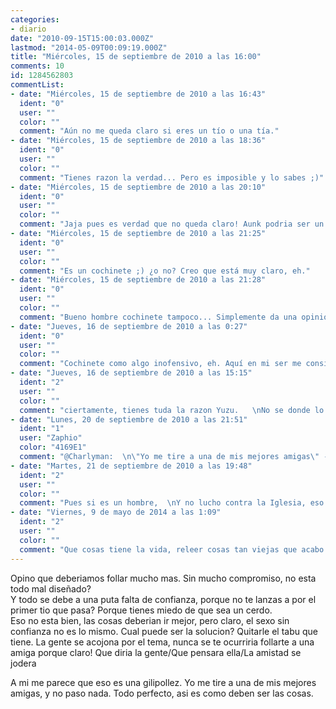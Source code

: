 ```yaml
---
categories:
- diario
date: "2010-09-15T15:00:03.000Z"
lastmod: "2014-05-09T00:09:19.000Z"
title: "Miércoles, 15 de septiembre de 2010 a las 16:00"
comments: 10
id: 1284562803
commentList:
- date: "Miércoles, 15 de septiembre de 2010 a las 16:43"
  ident: "0"
  user: ""
  color: ""
  comment: "Aún no me queda claro si eres un tío o una tía."
- date: "Miércoles, 15 de septiembre de 2010 a las 18:36"
  ident: "0"
  user: ""
  color: ""
  comment: "Tienes razon la verdad... Pero es imposible y lo sabes ;)"
- date: "Miércoles, 15 de septiembre de 2010 a las 20:10"
  ident: "0"
  user: ""
  color: ""
  comment: "Jaja pues es verdad que no queda claro! Aunk podria ser un tio no se si decir tia :S"
- date: "Miércoles, 15 de septiembre de 2010 a las 21:25"
  ident: "0"
  user: ""
  color: ""
  comment: "Es un cochinete ;) ¿o no? Creo que está muy claro, eh."
- date: "Miércoles, 15 de septiembre de 2010 a las 21:28"
  ident: "0"
  user: ""
  color: ""
  comment: "Bueno hombre cochinete tampoco... Simplemente da una opinion, aunque si que queda algo rara jaja"
- date: "Jueves, 16 de septiembre de 2010 a las 0:27"
  ident: "0"
  user: ""
  color: ""
  comment: "Cochinete como algo inofensivo, eh. Aquí en mi ser me considero también una cochineta-mentesucia-idadelaolla xD Y lo mejor es follar mentes!!! Jajajaja!!"
- date: "Jueves, 16 de septiembre de 2010 a las 15:15"
  ident: "2"
  user: ""
  color: ""
  comment: "ciertamente, tienes tuda la razon Yuzu.   \nNo se donde lo lei, pero mas que un cuerpo, que ya pone lo suyo, pone una buena mente. Yo querria follarme mentes (En el buen sentido de la palabra, si es que lo tiene) xD"
- date: "Lunes, 20 de septiembre de 2010 a las 21:51"
  ident: "1"
  user: "Zaphio"
  color: "4169E1"
  comment: "@Charlyman:  \n\"Yo me tire a una de mis mejores amigas\" - Creo que con eso se deja claro que el autor es un hombre.  \n  \n@OP:  \nBuena suerte luchando contra la campaña de \"No a los condones\" de la iglesia catolica."
- date: "Martes, 21 de septiembre de 2010 a las 19:48"
  ident: "2"
  user: ""
  color: ""
  comment: "Pues si es un hombre,  \nY no lucho contra la Iglesia, eso seria muy estúpido pues apenas nadie se deja influenciar ya por ellos... íƒÅ¡nicamente lucho contra los prejuicios y los complejos personales"
- date: "Viernes, 9 de mayo de 2014 a las 1:09"
  ident: "2"
  user: ""
  color: ""
  comment: "Que cosas tiene la vida, releer cosas tan viejas que acabo de descubrir aqui me llama la atencion.  \n  \nRealmente no me la tire, casi, pero no pude. Nervios o timidez, aun no lo se."
---
```


Opino que deberiamos follar mucho mas. Sin mucho compromiso, no esta todo mal diseñado?  
Y todo se debe a una puta falta de confianza, porque no te lanzas a por el primer tio que pasa? Porque tienes miedo de que sea un cerdo.  
Eso no esta bien, las cosas deberian ir mejor, pero claro, el sexo sin confianza no es lo mismo. Cual puede ser la solucion? Quitarle el tabu que tiene. La gente se acojona por el tema, nunca se te ocurriria follarte a una amiga porque claro! Que diria la gente/Que pensara ella/La amistad se jodera  
  
A mi me parece que eso es una gilipollez. Yo me tire a una de mis mejores amigas, y no paso nada. Todo perfecto, asi es como deben ser las cosas.